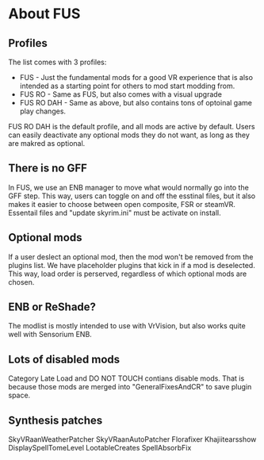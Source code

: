 # About FUS

## Profiles
The list comes with 3 profiles:
+ FUS - Just the fundamental mods for a good VR experience that is also intended as a starting point for others to mod start modding from.
+ FUS RO - Same as FUS, but also comes with a visual upgrade
+ FUS RO DAH - Same as above, but also contains tons of optoinal game play changes.

FUS RO DAH is the default profile, and all mods are active by default. Users can easily deactivate any optional mods they do not want, as long as they are makred as optional.

## There is no GFF
In FUS, we use an ENB manager to move what would normally go into the GFF step. This way, users can toggle on and off the esstinal files, but it also makes it easier to choose between open composite, FSR or steamVR. Essentail files and "update skyrim.ini" must be activate on install.

## Optional mods
If a user deslect an optional mod, then the mod won't be removed from the plugins list. We have placeholder plugins that kick in if a mod is deselected. This way, load order is perserved, regardless of which optional mods are chosen.

## ENB or ReShade?
The modlist is mostly intended to use with VrVision, but also works quite well with Sensorium ENB.

## Lots of disabled mods
Category Late Load and DO NOT TOUCH contians disable mods. That is because those mods are merged into "GeneralFixesAndCR" to save plugin space.

## Synthesis patches
SkyVRaanWeatherPatcher
SkyVRaanAutoPatcher
Florafixer
Khajiitearsshow
DisplaySpellTomeLevel
LootableCreates
SpellAbsorbFix
